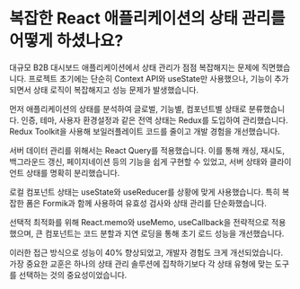 # 복잡한 React 애플리케이션의 상태 관리를 어떻게 하셨나요?

대규모 B2B 대시보드 애플리케이션에서 상태 관리가 점점 복잡해지는 문제에 직면했습니다. 프로젝트 초기에는 단순히 Context API와 useState만 사용했으나, 기능이 추가되면서 상태 로직이 복잡해지고 성능 문제가 발생했습니다.

먼저 애플리케이션의 상태를 분석하여 글로벌, 기능별, 컴포넌트별 상태로 분류했습니다. 인증, 테마, 사용자 환경설정과 같은 전역 상태는 Redux를 도입하여 관리했습니다. Redux Toolkit을 사용해 보일러플레이트 코드를 줄이고 개발 경험을 개선했습니다.

서버 데이터 관리를 위해서는 React Query를 적용했습니다. 이를 통해 캐싱, 재시도, 백그라운드 갱신, 페이지네이션 등의 기능을 쉽게 구현할 수 있었고, 서버 상태와 클라이언트 상태를 명확히 분리했습니다.

로컬 컴포넌트 상태는 useState와 useReducer를 상황에 맞게 사용했습니다. 특히 복잡한 폼은 Formik과 함께 사용하여 유효성 검사와 상태 관리를 단순화했습니다.

선택적 최적화를 위해 React.memo와 useMemo, useCallback을 전략적으로 적용했으며, 큰 컴포넌트는 코드 분할과 지연 로딩을 통해 초기 로드 성능을 개선했습니다.

이러한 접근 방식으로 성능이 40% 향상되었고, 개발자 경험도 크게 개선되었습니다. 가장 중요한 교훈은 하나의 상태 관리 솔루션에 집착하기보다 각 상태 유형에 맞는 도구를 선택하는 것의 중요성이었습니다.